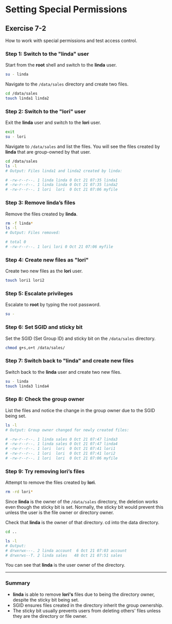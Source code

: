 
# Setting Special Permissions
## Exercise 7-2
How to work with special permissions and test access control.

### Step 1: Switch to the "linda" user

Start from the **root** shell and switch to the **linda** user.

```bash
su - linda
```

Navigate to the `/data/sales` directory and create two files.

```bash
cd /data/sales
touch linda1 linda2
```

### Step 2: Switch to the "lori" user

Exit the **linda** user and switch to the **lori** user.

```bash
exit
su - lori
```

Navigate to `/data/sales` and list the files. You will see the files created by **linda** that are group-owned by that user.

```bash
cd /data/sales
ls -l
# Output: Files linda1 and linda2 created by linda:

# -rw-r--r--. 1 linda linda 0 Oct 21 07:35 linda1
# -rw-r--r--. 1 linda linda 0 Oct 21 07:35 linda2
# -rw-r--r--. 1 lori  lori  0 Oct 21 07:06 myfile
```

### Step 3: Remove linda’s files

Remove the files created by **linda**.

```bash
rm -f linda*
ls -l
# Output: Files removed:

# total 0
# -rw-r--r--. 1 lori lori 0 Oct 21 07:06 myfile
```

### Step 4: Create new files as "lori"

Create two new files as the **lori** user.

```bash
touch lori1 lori2
```

### Step 5: Escalate privileges

Escalate to **root** by typing the root password.

```bash
su -
```

### Step 6: Set SGID and sticky bit

Set the SGID (Set Group ID) and sticky bit on the `/data/sales` directory.

```bash
chmod g+s,o+t /data/sales/
```

### Step 7: Switch back to "linda" and create new files

Switch back to the **linda** user and create two new files.

```bash
su - linda
touch linda3 linda4
```

### Step 8: Check the group owner

List the files and notice the change in the group owner due to the SGID being set.

```bash
ls -l
# Output: Group owner changed for newly created files:

# -rw-r--r--. 1 linda sales 0 Oct 21 07:47 linda3
# -rw-r--r--. 1 linda sales 0 Oct 21 07:47 linda4
# -rw-r--r--. 1 lori  lori  0 Oct 21 07:41 lori1
# -rw-r--r--. 1 lori  lori  0 Oct 21 07:41 lori2
# -rw-r--r--. 1 lori  lori  0 Oct 21 07:06 myfile
```

### Step 9: Try removing lori’s files

Attempt to remove the files created by **lori**.

```bash
rm -rd lori*
```

Since **linda** is the owner of the `/data/sales` directory, the deletion works even though the sticky bit is set. Normally, the sticky bit would prevent this unless the user is the file owner or directory owner.

Check that **linda** is the owner of that directory. cd into the data directory. 

```bash
cd ..

ls -l
# Output: 
# drwxrwx---. 2 linda account  6 Oct 21 07:03 account
# drwxrws--T. 2 linda sales   48 Oct 21 07:51 sales
```

You can see that **linda** is the user owner of the directory.

---

### Summary

- **linda** is able to remove **lori's** files due to being the directory owner, despite the sticky bit being set.
- SGID ensures files created in the directory inherit the group ownership.
- The sticky bit usually prevents users from deleting others' files unless they are the directory or file owner.
